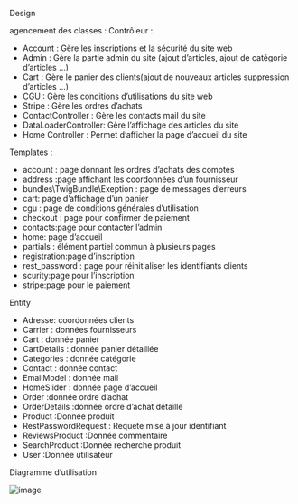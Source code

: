 
Design

agencement des classes :
Contrôleur :

- Account : Gère les inscriptions et la sécurité du site web
- Admin : Gère la partie admin du site (ajout d’articles, ajout de catégorie d’articles ...)
- Cart : Gère le panier des clients(ajout de nouveaux articles suppression d’articles ...)
- CGU : Gère les conditions d’utilisations du site web
- Stripe : Gère les ordres d’achats
- ContactController : Gère les contacts mail du site
- DataLoaderController: Gère l’affichage des articles du site
- Home Controller : Permet d’afficher la page d’accueil du site

Templates :

- account : page donnant les ordres d’achats des comptes
- address :page affichant les coordonnées d’un fournisseur
- bundles\TwigBundle\Exeption : page de messages d’erreurs
- cart: page  d’affichage d’un panier
- cgu : page  de conditions générales d’utilisation
- checkout : page  pour confirmer de paiement
- contacts:page pour contacter l’admin
- home: page d’accueil 
- partials : élément partiel commun à plusieurs pages
- registration:page d’inscription
- rest_password : page pour réinitialiser les identifiants clients
- scurity:page pour l’inscription
- stripe:page pour le paiement

Entity

- Adresse: coordonnées clients
- Carrier : données fournisseurs
- Cart : donnée panier
- CartDetails : donnée panier détaillée
- Categories : donnée catégorie
- Contact : donnée contact
- EmailModel : donnée mail
- HomeSlider : donnée page d’accueil
- Order :donnée ordre d’achat
- OrderDetails :donnée ordre d’achat détaillé	
- Product :Donnée produit
- RestPasswordRequest : Requete mise à jour identifiant
- ReviewsProduct :Donnée commentaire
- SearchProduct :Donnée recherche produit
- User :Donnée utilisateur


Diagramme d’utilisation

![image](https://user-images.githubusercontent.com/55878870/124014182-7d6c8680-d9e3-11eb-9a39-523b35bb021b.png)
